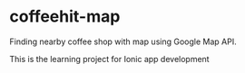 # coffeehit-map

Finding nearby coffee shop with map using Google Map API.

This is the learning project for Ionic app development


